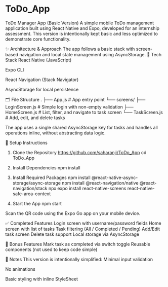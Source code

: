 # ToDo_App

ToDo Manager App (Basic Version)
A simple mobile ToDo management application built using React Native and Expo, developed for an internship assessment. This version is intentionally kept basic and less optimized to demonstrate core functionality.

✨ Architecture & Approach
The app follows a basic stack with screen-based navigation and local state management using AsyncStorage.
🔧 Tech Stack
React Native (JavaScript)


Expo CLI


React Navigation (Stack Navigator)


AsyncStorage for local persistence


🗂️ File Structure
.
├── App.js                     # App entry point
└── screens/
    ├── LoginScreen.js        # Simple login with non-empty validation
    ├── HomeScreen.js         # List, filter, and navigate to task screen
    └── TaskScreen.js         # Add, edit, and delete tasks

The app uses a single shared AsyncStorage key for tasks and handles all operations inline, without abstracting data logic.

🚀 Setup Instructions
1. Clone the Repository
   https://github.com/saharanji/ToDo_App
cd ToDo_App

3. Install Dependencies
npm install

4. Install Required Packages
npm install @react-native-async-storage/async-storage
npm install @react-navigation/native @react-navigation/stack
npx expo install react-native-screens react-native-safe-area-context

5. Start the App
npm start

Scan the QR code using the Expo Go app on your mobile device.



✅ Completed Features
Login screen with username/password fields
Home screen with list of tasks
Task filtering (All / Completed / Pending)
Add/Edit task screen
Delete task support
Local storage via AsyncStorage



🎁 Bonus Features
Mark task as completed via switch toggle
Reusable components (not used to keep code simple)


📝 Notes
This version is intentionally simplified:
Minimal input validation


No animations


Basic styling with inline StyleSheet
